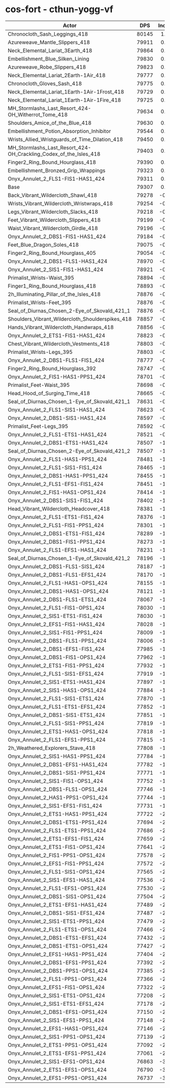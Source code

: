 # cos-fort - cthun-yogg-vf
| Actor | DPS | Increase |
|---|:---:|:---:|
|Chronocloth_Sash_Leggings_418|80145|1.06%|
|Azureweave_Mantle_Slippers_418|79911|0.76%|
|Neck_Elemental_Lariat_3Earth_418|79864|0.70%|
|Embellishment_Blue_Silken_Lining|79830|0.66%|
|Azureweave_Robe_Slippers_418|79823|0.65%|
|Neck_Elemental_Lariat_2Earth-1Air_418|79777|0.59%|
|Chronocloth_Gloves_Sash_418|79775|0.59%|
|Neck_Elemental_Lariat_1Earth-1Air-1Frost_418|79729|0.53%|
|Neck_Elemental_Lariat_1Earth-1Air-1Fire_418|79725|0.53%|
|MH_Stormlashs_Last_Resort_424-OH_Witherrot_Tome_418|79634|0.41%|
|Shoulders_Amice_of_the_Blue_418|79630|0.41%|
|Embellishment_Potion_Absorption_Inhibitor|79544|0.30%|
|Wrists_Allied_Wristguards_of_Time_Dilation_418|79450|0.18%|
|MH_Stormlashs_Last_Resort_424-OH_Crackling_Codex_of_the_Isles_418|79403|0.12%|
|Finger2_Ring_Bound_Hourglass_418|79390|0.10%|
|Embellishment_Bronzed_Grip_Wrappings|79323|0.02%|
|Onyx_Annulet_2_FLS1-FIS1-HAS1_424|79311|0.01%|
|Base|79307|0.00%|
|Back_Vibrant_Wildercloth_Shawl_418|79278|-0.04%|
|Wrists_Vibrant_Wildercloth_Wristwraps_418|79254|-0.07%|
|Legs_Vibrant_Wildercloth_Slacks_418|79218|-0.11%|
|Feet_Vibrant_Wildercloth_Slippers_418|79199|-0.14%|
|Waist_Vibrant_Wildercloth_Girdle_418|79196|-0.14%|
|Onyx_Annulet_2_DBS1-FIS1-HAS1_424|79184|-0.16%|
|Feet_Blue_Dragon_Soles_418|79075|-0.29%|
|Finger2_Ring_Bound_Hourglass_405|79054|-0.32%|
|Onyx_Annulet_2_DBS1-FLS1-HAS1_424|78970|-0.42%|
|Onyx_Annulet_2_SIS1-FIS1-HAS1_424|78921|-0.49%|
|Primalist_Wrists-Waist_395|78894|-0.52%|
|Finger1_Ring_Bound_Hourglass_418|78893|-0.52%|
|2h_Illuminating_Pillar_of_the_Isles_418|78876|-0.54%|
|Primalist_Wrists-Feet_395|78876|-0.54%|
|Seal_of_Diurnas_Chosen_2-Eye_of_Skovald_421_1|78876|-0.54%|
|Shoulders_Vibrant_Wildercloth_Shoulderspikes_418|78857|-0.57%|
|Hands_Vibrant_Wildercloth_Handwraps_418|78856|-0.57%|
|Onyx_Annulet_2_ETS1-FIS1-HAS1_424|78823|-0.61%|
|Chest_Vibrant_Wildercloth_Vestments_418|78803|-0.64%|
|Primalist_Wrists-Legs_395|78803|-0.64%|
|Onyx_Annulet_2_DBS1-FLS1-FIS1_424|78777|-0.67%|
|Finger2_Ring_Bound_Hourglass_392|78747|-0.71%|
|Onyx_Annulet_2_FIS1-HAS1-PPS1_424|78701|-0.76%|
|Primalist_Feet-Waist_395|78698|-0.77%|
|Head_Hood_of_Surging_Time_418|78665|-0.81%|
|Seal_of_Diurnas_Chosen_1-Eye_of_Skovald_421_1|78631|-0.85%|
|Onyx_Annulet_2_FLS1-SIS1-HAS1_424|78623|-0.86%|
|Onyx_Annulet_2_DBS1-SIS1-HAS1_424|78597|-0.90%|
|Primalist_Feet-Legs_395|78592|-0.90%|
|Onyx_Annulet_2_FLS1-ETS1-HAS1_424|78521|-0.99%|
|Onyx_Annulet_2_DBS1-ETS1-HAS1_424|78507|-1.01%|
|Seal_of_Diurnas_Chosen_2-Eye_of_Skovald_421_2|78507|-1.01%|
|Onyx_Annulet_2_FLS1-HAS1-PPS1_424|78481|-1.04%|
|Onyx_Annulet_2_FLS1-SIS1-FIS1_424|78465|-1.06%|
|Onyx_Annulet_2_DBS1-HAS1-PPS1_424|78455|-1.07%|
|Onyx_Annulet_2_FLS1-EFS1-FIS1_424|78451|-1.08%|
|Onyx_Annulet_2_FIS1-HAS1-OPS1_424|78414|-1.13%|
|Onyx_Annulet_2_DBS1-SIS1-FIS1_424|78402|-1.14%|
|Head_Vibrant_Wildercloth_Headcover_418|78381|-1.17%|
|Onyx_Annulet_2_FLS1-ETS1-FIS1_424|78376|-1.17%|
|Onyx_Annulet_2_FLS1-FIS1-PPS1_424|78301|-1.27%|
|Onyx_Annulet_2_DBS1-ETS1-FIS1_424|78289|-1.28%|
|Onyx_Annulet_2_DBS1-FIS1-PPS1_424|78273|-1.30%|
|Onyx_Annulet_2_FLS1-EFS1-HAS1_424|78231|-1.36%|
|Seal_of_Diurnas_Chosen_1-Eye_of_Skovald_421_2|78196|-1.40%|
|Onyx_Annulet_2_DBS1-FLS1-SIS1_424|78187|-1.41%|
|Onyx_Annulet_2_DBS1-FLS1-EFS1_424|78170|-1.43%|
|Onyx_Annulet_2_FLS1-HAS1-OPS1_424|78155|-1.45%|
|Onyx_Annulet_2_DBS1-HAS1-OPS1_424|78121|-1.50%|
|Onyx_Annulet_2_DBS1-FLS1-ETS1_424|78067|-1.56%|
|Onyx_Annulet_2_FLS1-FIS1-OPS1_424|78030|-1.61%|
|Onyx_Annulet_2_SIS1-ETS1-FIS1_424|78030|-1.61%|
|Onyx_Annulet_2_EFS1-FIS1-HAS1_424|78028|-1.61%|
|Onyx_Annulet_2_SIS1-FIS1-PPS1_424|78009|-1.64%|
|Onyx_Annulet_2_DBS1-FLS1-PPS1_424|78006|-1.64%|
|Onyx_Annulet_2_DBS1-EFS1-FIS1_424|77985|-1.67%|
|Onyx_Annulet_2_DBS1-FIS1-OPS1_424|77962|-1.70%|
|Onyx_Annulet_2_ETS1-FIS1-PPS1_424|77932|-1.73%|
|Onyx_Annulet_2_FLS1-SIS1-EFS1_424|77919|-1.75%|
|Onyx_Annulet_2_SIS1-ETS1-HAS1_424|77897|-1.78%|
|Onyx_Annulet_2_SIS1-HAS1-OPS1_424|77884|-1.79%|
|Onyx_Annulet_2_FLS1-SIS1-ETS1_424|77870|-1.81%|
|Onyx_Annulet_2_FLS1-ETS1-EFS1_424|77852|-1.83%|
|Onyx_Annulet_2_DBS1-SIS1-ETS1_424|77851|-1.84%|
|Onyx_Annulet_2_FLS1-SIS1-PPS1_424|77819|-1.88%|
|Onyx_Annulet_2_ETS1-HAS1-OPS1_424|77818|-1.88%|
|Onyx_Annulet_2_FLS1-EFS1-PPS1_424|77815|-1.88%|
|2h_Weathered_Explorers_Stave_418|77808|-1.89%|
|Onyx_Annulet_2_SIS1-HAS1-PPS1_424|77784|-1.92%|
|Onyx_Annulet_2_DBS1-EFS1-HAS1_424|77782|-1.92%|
|Onyx_Annulet_2_DBS1-SIS1-PPS1_424|77771|-1.94%|
|Onyx_Annulet_2_SIS1-FIS1-OPS1_424|77752|-1.96%|
|Onyx_Annulet_2_DBS1-FLS1-OPS1_424|77746|-1.97%|
|Onyx_Annulet_2_HAS1-PPS1-OPS1_424|77744|-1.97%|
|Onyx_Annulet_2_SIS1-EFS1-FIS1_424|77731|-1.99%|
|Onyx_Annulet_2_ETS1-HAS1-PPS1_424|77722|-2.00%|
|Onyx_Annulet_2_DBS1-ETS1-PPS1_424|77694|-2.03%|
|Onyx_Annulet_2_FLS1-ETS1-PPS1_424|77686|-2.04%|
|Onyx_Annulet_2_ETS1-EFS1-FIS1_424|77659|-2.08%|
|Onyx_Annulet_2_ETS1-FIS1-OPS1_424|77641|-2.10%|
|Onyx_Annulet_2_FIS1-PPS1-OPS1_424|77578|-2.18%|
|Onyx_Annulet_2_EFS1-FIS1-PPS1_424|77572|-2.19%|
|Onyx_Annulet_2_FLS1-SIS1-OPS1_424|77565|-2.20%|
|Onyx_Annulet_2_SIS1-EFS1-HAS1_424|77536|-2.23%|
|Onyx_Annulet_2_FLS1-EFS1-OPS1_424|77530|-2.24%|
|Onyx_Annulet_2_DBS1-SIS1-OPS1_424|77504|-2.27%|
|Onyx_Annulet_2_ETS1-EFS1-HAS1_424|77489|-2.29%|
|Onyx_Annulet_2_DBS1-SIS1-EFS1_424|77487|-2.29%|
|Onyx_Annulet_2_SIS1-ETS1-PPS1_424|77479|-2.30%|
|Onyx_Annulet_2_FLS1-ETS1-OPS1_424|77466|-2.32%|
|Onyx_Annulet_2_DBS1-ETS1-EFS1_424|77432|-2.36%|
|Onyx_Annulet_2_DBS1-ETS1-OPS1_424|77427|-2.37%|
|Onyx_Annulet_2_EFS1-HAS1-PPS1_424|77404|-2.40%|
|Onyx_Annulet_2_DBS1-EFS1-PPS1_424|77392|-2.41%|
|Onyx_Annulet_2_DBS1-PPS1-OPS1_424|77385|-2.42%|
|Onyx_Annulet_2_FLS1-PPS1-OPS1_424|77366|-2.45%|
|Onyx_Annulet_2_EFS1-FIS1-OPS1_424|77322|-2.50%|
|Onyx_Annulet_2_SIS1-ETS1-OPS1_424|77208|-2.65%|
|Onyx_Annulet_2_SIS1-ETS1-EFS1_424|77178|-2.68%|
|Onyx_Annulet_2_DBS1-EFS1-OPS1_424|77150|-2.72%|
|Onyx_Annulet_2_SIS1-EFS1-PPS1_424|77148|-2.72%|
|Onyx_Annulet_2_EFS1-HAS1-OPS1_424|77146|-2.72%|
|Onyx_Annulet_2_SIS1-PPS1-OPS1_424|77139|-2.73%|
|Onyx_Annulet_2_ETS1-PPS1-OPS1_424|77092|-2.79%|
|Onyx_Annulet_2_ETS1-EFS1-PPS1_424|77061|-2.83%|
|Onyx_Annulet_2_SIS1-EFS1-OPS1_424|76863|-3.08%|
|Onyx_Annulet_2_ETS1-EFS1-OPS1_424|76790|-3.17%|
|Onyx_Annulet_2_EFS1-PPS1-OPS1_424|76737|-3.24%|
